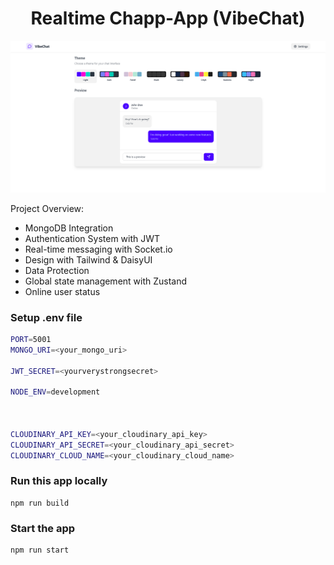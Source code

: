 <h1 align="center">Realtime Chapp-App (VibeChat)</h1>

![Demo App](/frontend/public/vibechat.png)


Project Overview:

-   MongoDB Integration
-   Authentication System with JWT
-   Real-time messaging with Socket.io
-   Design with Tailwind & DaisyUI
-   Data Protection
-   Global state management with Zustand
-   Online user status



### Setup .env file

```bash
PORT=5001
MONGO_URI=<your_mongo_uri>

JWT_SECRET=<yourverystrongsecret>

NODE_ENV=development



CLOUDINARY_API_KEY=<your_cloudinary_api_key>
CLOUDINARY_API_SECRET=<your_cloudinary_api_secret>
CLOUDINARY_CLOUD_NAME=<your_cloudinary_cloud_name>

```

### Run this app locally

```shell
npm run build
```

### Start the app

```shell
npm run start
```
